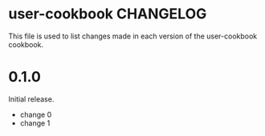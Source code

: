 # user-cookbook CHANGELOG

This file is used to list changes made in each version of the user-cookbook cookbook.

# 0.1.0

Initial release.

- change 0
- change 1


